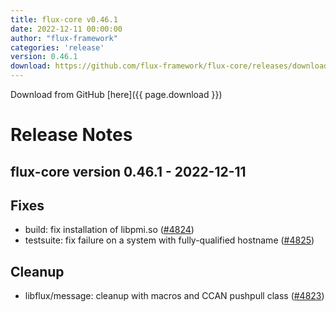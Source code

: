 ```yaml
---
title: flux-core v0.46.1
date: 2022-12-11 00:00:00
author: "flux-framework"
categories: 'release'
version: 0.46.1
download: https://github.com/flux-framework/flux-core/releases/download/v0.46.1/flux-core-0.46.1.tar.gz
---
```


Download from GitHub [here]({{ page.download }})

# Release Notes

flux-core version 0.46.1 - 2022-12-11
-------------------------------------

## Fixes
 * build: fix installation of libpmi.so ([#4824](https://github.com/flux-framework/flux-core/issues/4824))
 * testsuite: fix failure on a system with fully-qualified hostname ([#4825](https://github.com/flux-framework/flux-core/issues/4825))

## Cleanup
 * libflux/message: cleanup with macros and CCAN pushpull class ([#4823](https://github.com/flux-framework/flux-core/issues/4823))
